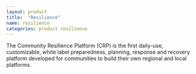 ```yaml
---
layout: product
title:  "Resilience"
name: resilience
categories: product resilience
---
```


The Community Resilience Platform (CRP) is the first daily-use, customizable, white label preparedness, planning, response and recovery platform developed for communities to build their own regional and local platforms.